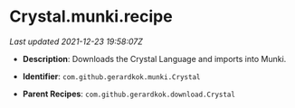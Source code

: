# Crystal.munki.recipe

_Last updated 2021-12-23 19:58:07Z_

- **Description**: Downloads the Crystal Language and imports into Munki.

- **Identifier**: `com.github.gerardkok.munki.Crystal`

- **Parent Recipes**: `com.github.gerardkok.download.Crystal`